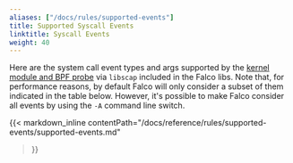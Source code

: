 ```yaml
---
aliases: ["/docs/rules/supported-events"]
title: Supported Syscall Events
linktitle: Syscall Events
weight: 40
---
```


Here are the system call event types and args supported by the [kernel module and BPF probe](/docs/event-sources/drivers) via `libscap` included in the Falco libs. Note that, for performance reasons, by default Falco will only consider a subset of them indicated in the table below. However, it's possible to make Falco consider all events by using the `-A` command line switch.

<!--
generated with:
falco --list-syscall-events --markdown
-->

{{< markdown_inline
    contentPath="/docs/reference/rules/supported-events/supported-events.md"
>}}
